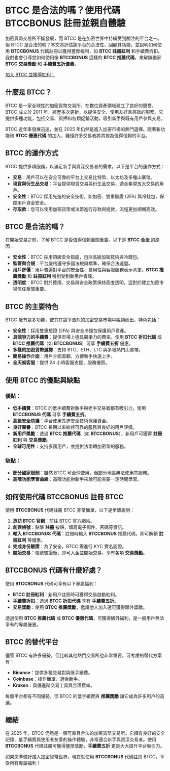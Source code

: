 <h1>BTCC 是合法的嗎？使用代碼 BTCCBONUS 註冊並親自體驗</h1>
</header>

<section>
<p>加密貨幣交易所不斷發展，而 BTCC 是在加密世界中持續受到關注的平台之一。但 BTCC 是合法的嗎？本文將評估該平台的合法性，回顧其功能，並說明如何使用 <strong>BTCCBONUS</strong> 代碼註冊以獲得豐厚福利，如 <strong>BTCC 註冊紅利</strong> 和手續費折扣。我們也會引導您如何使用像 <strong>BTCCBONUS</strong> 這樣的 <strong>BTCC 推薦代碼</strong>，來解鎖獨家 <strong>BTCC 交易獎勵</strong> 和 <strong>手續費五折優惠</strong>。</p>
</section>
<a href="https://partner.btcc.com/us/c/BTCCBONUS/9303" target="_blank">加入 BTCC 並獲得紅利！</a>

<section>
<h2>什麼是 BTCC？</h2>
<p>BTCC 是一家全球性的加密貨幣交易所，在數位資產領域建立了良好的聲譽。BTCC 成立於 2011 年，經歷多次更新，以提供安全、使用友好且高效的服務。它提供多種功能，包括交易、質押和各類促銷活動，吸引新手與既有用戶參與交易。</p>
<p>BTCC 近年來發展迅速，並在 2025 年仍然是進入加密市場的熱門選擇。隨著新功能和 <strong>BTCC 優惠代碼</strong> 的加入，難怪許多交易者將其視為值得信賴的平台。</p>
</section>

<section>
<h2>BTCC 的運作方式</h2>
<p>BTCC 提供多項服務，以滿足新手與資深交易者的需求。以下是平台的運作方式：</p>
<ul>
  <li><strong>交易</strong>：用戶可以在安全可靠的平台上交易比特幣、以太坊及多種山寨幣。</li>
  <li><strong>現貨與衍生品交易</strong>：平台提供現貨交易與衍生品交易，適合希望放大交易的用戶。</li>
  <li><strong>安全性</strong>：BTCC 採用先進的安全技術，如加密、雙重驗證 (2FA) 與冷錢包，保障用戶資金安全。</li>
  <li><strong>存取款</strong>：您可以使用加密貨幣或法幣進行存款與提款，流程更加順暢高效。</li>
</ul>
</section>

<section>
<h2>BTCC 是合法的嗎？</h2>
<p>在開始交易之前，了解 BTCC 是否值得信賴至關重要。以下是 <strong>BTCC 合法</strong> 的原因：</p>
<ul>
  <li><strong>安全性</strong>：BTCC 採用頂級安全措施，包括高級加密技術與冷錢包。</li>
  <li><strong>監管與合規</strong>：平台嚴格遵守多國法規與標準，確保合法運營。</li>
  <li><strong>用戶評價</strong>：用戶普遍對平台的安全性、易用性與客服服務表示肯定。<strong>BTCC 推薦獎勵</strong> 和 <strong>註冊紅利</strong> 特別受到新用戶青睞。</li>
  <li><strong>透明度</strong>：BTCC 對於費用、交易與安全政策保持高度透明，這對於建立加密市場信任至關重要。</li>
</ul>
</section>

<section>
<h2>BTCC 的主要特色</h2>
<p>BTCC 擁有眾多功能，使其在競爭激烈的加密交易市場中脫穎而出，特色包括：</p>
<ul>
  <li><strong>安全性</strong>：採用雙重驗證 (2FA) 與安全冷錢包保護用戶資產。</li>
  <li><strong>具競爭力的手續費</strong>：提供市場上極具競爭力的費率。使用 <strong>BTCC 折扣代碼</strong> 或 <strong>BTCC 推薦代碼</strong>（如 <strong>BTCCBONUS</strong>）可享 <strong>手續費五折</strong> 優惠。</li>
  <li><strong>多樣的加密貨幣選擇</strong>：支持 BTC、ETH、LTC 與多種熱門山寨幣。</li>
  <li><strong>簡易操作介面</strong>：用戶介面直觀，方便新手快速上手。</li>
  <li><strong>全天候客服</strong>：提供 24 小時客服支援，服務優質。</li>
</ul>
</section>

<section>
<h2>使用 BTCC 的優點與缺點</h2>
<h3>優點：</h3>
<ul>
  <li><strong>低手續費</strong>：BTCC 的低手續費對新手與老手交易者都有吸引力，使用 <strong>BTCCBONUS 代碼</strong> 可享 <strong>手續費五折</strong>。</li>
  <li><strong>高級安全防護</strong>：平台使用先進安全技術保護資金。</li>
  <li><strong>良好聲譽</strong>：BTCC 長期以來維持可靠的服務與良好的用戶評價。</li>
  <li><strong>新用戶獎勵</strong>：透過 <strong>BTCC 推薦代碼</strong>（如 <strong>BTCCBONUS</strong>），新用戶可獲得 <strong>註冊紅利</strong> 與 <strong>交易獎勵</strong>。</li>
  <li><strong>全球可用性</strong>：支持多國用戶，並提供法幣轉加密幣的服務。</li>
</ul>

<h3>缺點：</h3>
<ul>
  <li><strong>部分國家限制</strong>：雖然 BTCC 可全球使用，但部分地區無法使用其服務。</li>
  <li><strong>高階功能學習曲線</strong>：高階功能對新手來說可能需要一定時間學習。</li>
</ul>
</section>

<section>
<h2>如何使用代碼 BTCCBONUS 註冊 BTCC</h2>
<p>使用 <strong>BTCCBONUS</strong> 代碼註冊 BTCC 非常簡單，以下是步驟說明：</p>
<ol>
  <li><strong>造訪 BTCC 官網</strong>：前往 BTCC 官方網站。</li>
  <li><strong>創建帳號</strong>：點擊 <strong>註冊</strong> 按鈕，填寫電子郵件、密碼等資訊。</li>
  <li><strong>輸入 BTCCBONUS 代碼</strong>：註冊時輸入 <strong>BTCCBONUS</strong> 推薦代碼，即可解鎖 <strong>註冊紅利</strong> 等優惠。</li>
  <li><strong>完成身份驗證</strong>：為了安全，BTCC 需進行 KYC 實名認證。</li>
  <li><strong>開始交易</strong>：帳號驗證後，即可入金並開始交易，享有各項 <strong>交易獎勵</strong>。</li>
</ol>
</section>

<section>
<h2>BTCCBONUS 代碼有什麼好處？</h2>
<p>使用 <strong>BTCCBONUS</strong> 代碼可享有以下專屬福利：</p>
<ul>
  <li><strong>BTCC 註冊紅利</strong>：新用戶註冊時可獲得交易啟動紅利。</li>
  <li><strong>手續費折扣</strong>：透過 <strong>BTCC 折扣代碼</strong> 享有 <strong>手續費五折</strong>。</li>
  <li><strong>交易獎勵</strong>：使用 <strong>BTCC 推薦獎勵</strong>，邀請他人加入還可獲得額外獎勵。</li>
</ul>
<p>透過使用 <strong>BTCC 推薦代碼</strong> 或 <strong>BTCC 優惠代碼</strong>，可獲得額外福利，是一般用戶無法享有的專屬優惠。</p>
</section>

<section>
<h2>BTCC 的替代平台</h2>
<p>儘管 BTCC 有許多優勢，但比較其他熱門交易所也非常重要。可考慮的替代方案有：</p>
<ul>
  <li><strong>Binance</strong>：提供多種交易對與低手續費。</li>
  <li><strong>Coinbase</strong>：操作簡單，適合新手。</li>
  <li><strong>Kraken</strong>：具備進階交易工具與合理費率。</li>
</ul>
<p>每個平台都有不同優勢，但 BTCC 的低手續費與 <strong>推薦獎勵</strong> 讓它成為許多用戶的首選。</p>
</section>

<section>
<h2>總結</h2>
<p>在 2025 年，BTCC 仍然是一個可靠且合法的加密貨幣交易所。它擁有良好的安全記錄、低手續費與使用者友善的操作體驗，非常適合新手與資深交易者。使用 <strong>BTCCBONUS</strong> 代碼註冊可獲得豐厚獎勵，<strong>手續費五折</strong> 更是大大提升平台吸引力。</p>
<p>如果您準備好踏入加密貨幣世界，現在就使用 <strong>BTCCBONUS</strong> 代碼註冊 BTCC，享受所有專屬福利！</p>
</section>
</article>
</body>
</html>
